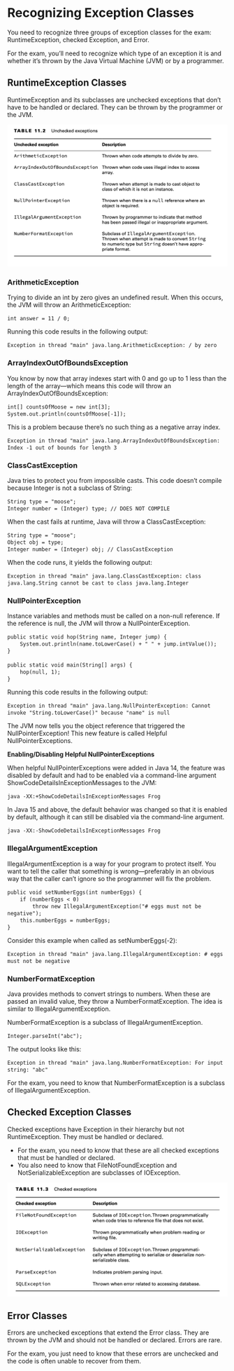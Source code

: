 # Recognizing Exception Classes

You need to recognize three groups of exception classes for the exam: RuntimeException, checked Exception, and Error.

For the exam, you’ll need to recognize which type of an exception it is and whether it’s thrown by the Java Virtual
Machine (JVM) or by a programmer.

## RuntimeException Classes

RuntimeException and its subclasses are unchecked exceptions that don’t have to be handled or declared. They can be
thrown by the programmer or the JVM.

![](../images/Unchecked-exceptions.png)

### ArithmeticException

Trying to divide an int by zero gives an undefined result. When this occurs, the JVM will throw an ArithmeticException:

    int answer = 11 / 0;

Running this code results in the following output:

    Exception in thread "main" java.lang.ArithmeticException: / by zero

### ArrayIndexOutOfBoundsException

You know by now that array indexes start with 0 and go up to 1 less than the length of the array—which means this code
will throw an ArrayIndexOutOfBoundsException:

    int[] countsOfMoose = new int[3]; 
    System.out.println(countsOfMoose[-1]);

This is a problem because there’s no such thing as a negative array index.

    Exception in thread "main" java.lang.ArrayIndexOutOfBoundsException: Index -1 out of bounds for length 3

### ClassCastException

Java tries to protect you from impossible casts. This code doesn’t compile because Integer is not a subclass of String:

    String type = "moose";
    Integer number = (Integer) type; // DOES NOT COMPILE

When the cast fails at runtime, Java will throw a ClassCastException:

    String type = "moose";
    Object obj = type;
    Integer number = (Integer) obj; // ClassCastException

When the code runs, it yields the following output:

    Exception in thread "main" java.lang.ClassCastException: class java.lang.String cannot be cast to class java.lang.Integer

### NullPointerException

Instance variables and methods must be called on a non-null reference. If the reference is null, the JVM will throw a
NullPointerException.

    public static void hop(String name, Integer jump) {
        System.out.println(name.toLowerCase() + " " + jump.intValue());
    }

    public static void main(String[] args) {
        hop(null, 1);
    }

Running this code results in the following output:

    Exception in thread "main" java.lang.NullPointerException: Cannot invoke "String.toLowerCase()" because "name" is null

The JVM now tells you the object reference that triggered the NullPointerException! This new feature is called Helpful
NullPointerExceptions.

**Enabling/Disabling Helpful NullPointerExceptions**

When helpful NullPointerExceptions were added in Java 14, the feature was disabled by default and had to be enabled via
a command-line argument ShowCodeDetailsInExceptionMessages to the JVM:

    java -XX:+ShowCodeDetailsInExceptionMessages Frog

In Java 15 and above, the default behavior was changed so that it is enabled by default, although it can still be
disabled via the command-line argument.

    java -XX:-ShowCodeDetailsInExceptionMessages Frog

### IllegalArgumentException

IllegalArgumentException is a way for your program to protect itself. You want to tell the caller that something is
wrong—preferably in an obvious way that the caller can’t ignore so the programmer will fix the problem.

    public void setNumberEggs(int numberEggs) {
        if (numberEggs < 0)
            throw new IllegalArgumentException("# eggs must not be negative");
        this.numberEggs = numberEggs;
    }

Consider this example when called as setNumberEggs(-2):

    Exception in thread "main" java.lang.IllegalArgumentException: # eggs must not be negative

### NumberFormatException

Java provides methods to convert strings to numbers. When these are passed an invalid value, they throw a
NumberFormatException. The idea is similar to IllegalArgumentException.

NumberFormatException is a subclass of IllegalArgumentException.

    Integer.parseInt("abc");

The output looks like this:

    Exception in thread "main" java.lang.NumberFormatException: For input string: "abc"

For the exam, you need to know that NumberFormatException is a subclass of IllegalArgumentException.

## Checked Exception Classes

Checked exceptions have Exception in their hierarchy but not RuntimeException. They must be handled or declared.

- For the exam, you need to know that these are all checked exceptions that must be handled or declared.
- You also need to know that FileNotFoundException and NotSerializableException are subclasses of IOException.

![](../images/Checked-exceptions.png)

## Error Classes

Errors are unchecked exceptions that extend the Error class. They are thrown by the JVM and should not be handled or
declared. Errors are rare.

For the exam, you just need to know that these errors are unchecked and the code is often unable to recover from them.
